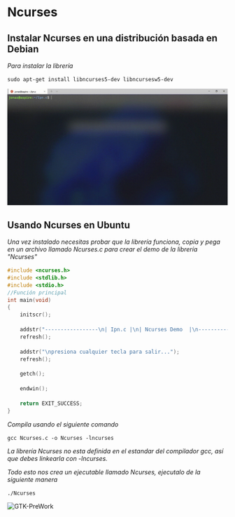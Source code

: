 # Ncurses

## Instalar Ncurses en una distribución basada en Debian

_Para instalar la librería_

```
sudo apt-get install libncurses5-dev libncursesw5-dev
```

![Ncurses-PreWork](/00.-Sources/preworkNcurses.gif)

## Usando Ncurses en Ubuntu 

_Una vez instalado necesitas probar que la librería  funciona, copia y pega en un archivo llamado Ncurses.c para crear el demo de la librería "Ncurses"_

```c
#include <ncurses.h>
#include <stdlib.h>
#include <stdio.h>
//Función principal
int main(void)
{
    initscr();

    addstr("-----------------\n| Ipn.c |\n| Ncurses Demo  |\n-----------------\n\n");
    refresh();

    addstr("\npresiona cualquier tecla para salir...");
    refresh();

    getch();

    endwin();

    return EXIT_SUCCESS;
}
```

_Compila usando el siguiente comando_
```
gcc Ncurses.c -o Ncurses -lncurses
```

_La librería Ncurses no esta definida en el estandar del compilador gcc, así que debes linkearla con -lncurses._

_Todo esto nos crea un ejecutable llamado Ncurses, ejecutalo de la siguiente manera_

```
./Ncurses
```
![GTK-PreWork](/00.-Sources/demoNcurses.gif)
